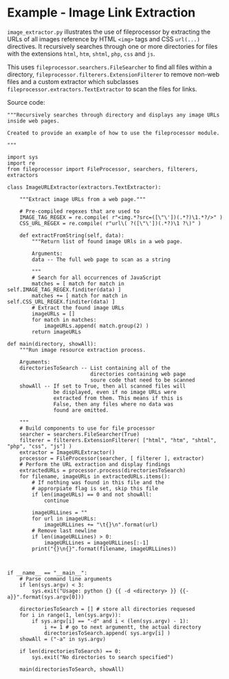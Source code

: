 # Example - Image Link Extraction #

`image_extractor.py` illustrates the use of fileprocessor by extracting the URLs of all images reference by HTML `<img>` tags and CSS `url(...)` directives. It recursively searches through one or more directories for files with the extensions `html`, `htm`, `shtml`, `php`, `css` and `js`.

This uses `fileprocessor.searchers.FileSearcher` to find all files within a directory, `fileprocessor.filterers.ExtensionFilterer` to remove non-web files and a custom extractor which subclasses `fileprocessor.extractors.TextExtractor` to scan the files for links.

Source code:
```
"""Recursively searches through directory and displays any image URLs
inside web pages.

Created to provide an example of how to use the fileprocessor module.

"""

import sys
import re
from fileprocessor import FileProcessor, searchers, filterers, extractors

class ImageURLExtractor(extractors.TextExtractor):

	"""Extract image URLs from a web page."""

	# Pre-compiled regexes that are used to 
	IMAGE_TAG_REGEX = re.compile( r"<img.*?src=([\"\'])(.*?)\1.*?/>" )
	CSS_URL_REGEX = re.compile( r"url\( ?([\"\'])(.*?)\1 ?\)" )

	def extractFromString(self, data):
		"""Return list of found image URls in a web page.

		Arguments:
		data -- The full web page to scan as a string

		"""
		# Search for all occurrences of JavaScript
		matches = [ match for match in self.IMAGE_TAG_REGEX.finditer(data) ]
		matches += [ match for match in self.CSS_URL_REGEX.finditer(data) ]
		# Extract the found image URLs
		imageURLs = []
		for match in matches:
			imageURLs.append( match.group(2) )
		return imageURLs

def main(directory, showAll):
	"""Run image resource extraction process.

	Arguments:
	directoriesToSearch -- List containing all of the
						   directories containing web page
						   soure code that need to be scanned
	showAll -- If set to True, then all scanned files will
			   be displayed, even if no image URLs were
			   extracted from them. This means if this is
			   False, then any files where no data was
			   found are omitted.

	"""
	# Build components to use for file processor
	searcher = searchers.FileSearcher(True)
	filterer = filterers.ExtensionFilterer( ["html", "htm", "shtml", "php", "css", "js"] )
	extractor = ImageURLExtractor()
	processor = FileProcessor(searcher, [ filterer ], extractor)
	# Perform the URL extraction and display findings
	extractedURLs = processor.process(directoriesToSearch)
	for filename, imageURLs in extractedURLs.items():
		# If nothing was found in this file and the
		# approrpiate flag is set, skip this file
		if len(imageURLs) == 0 and not showAll:
			continue

		imageURLLines = ""
		for url in imageURLs:
			imageURLLines += "\t{}\n".format(url)
		# Remove last newline
		if len(imageURLLines) > 0:
			imageURLLines = imageURLLines[:-1]
		print("{}\n{}".format(filename, imageURLLines))



if __name__ == "__main__":
	# Parse command line arguments
	if len(sys.argv) < 3:
		sys.exit("Usage: python {} {{ -d <directory> }} {{-a}}".format(sys.argv[0]))
	
	directoriesToSearch = [] # store all directories requesed 
	for i in range(1, len(sys.argv)):
		if sys.argv[i] == "-d" and i < (len(sys.argv) - 1):
			i += 1 # go to next argumentt, the actual directory
			directoriesToSearch.append( sys.argv[i] )
	showAll = ("-a" in sys.argv)

	if len(directoriesToSearch) == 0:
		sys.exit("No directories to search specified")

	main(directoriesToSearch, showAll)
```